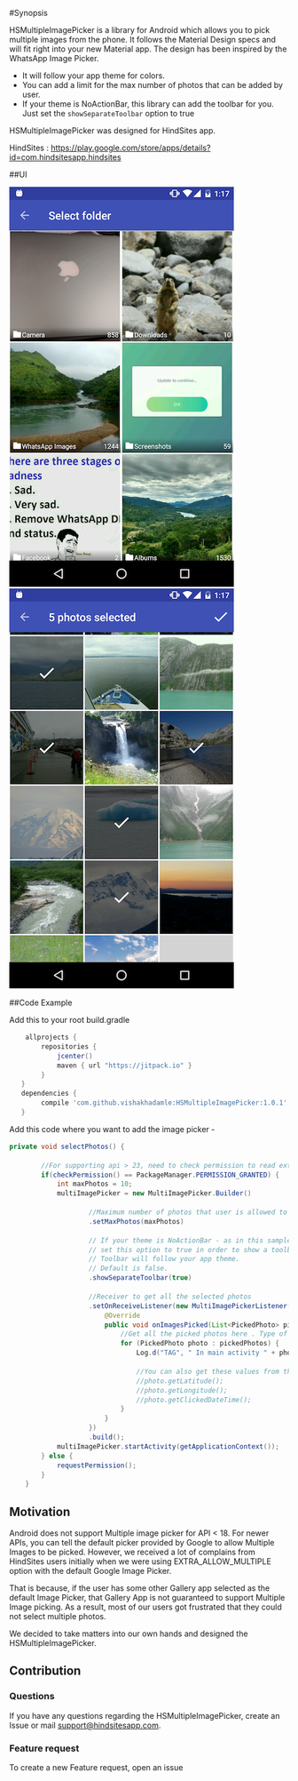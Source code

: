 #Synopsis

HSMultipleImagePicker is a library for Android which allows you to pick multiple images from the phone. It follows the Material Design specs and will fit right into your new Material app. The design has been inspired by the WhatsApp Image Picker.

- It will follow your app theme for colors.
- You can add a limit for the max number of photos that can be added by user.
- If your theme is NoActionBar, this library can add the toolbar for you. Just set the ```showSeparateToolbar``` option to true

HSMultipleImagePicker was designed for HindSites app. 

HindSites :
https://play.google.com/store/apps/details?id=com.hindsitesapp.hindsites

##UI

![Demo](Screenshot_20160816-131736.png)      ![Demo](Screenshot_20160816-131725.png)

##Code Example

Add this to your root build.gradle

```gradle
    allprojects {
        repositories {
            jcenter()
            maven { url "https://jitpack.io" }
        }
   }
   dependencies {
        compile 'com.github.vishakhadamle:HSMultipleImagePicker:1.0.1'
   }
```

Add this code where you want to add the image picker -

```java
private void selectPhotos() {

        //For supporting api > 23, need to check permission to read external storage.
        if(checkPermission() == PackageManager.PERMISSION_GRANTED) {
            int maxPhotos = 10;
            multiImagePicker = new MultiImagePicker.Builder()

                    //Maximum number of photos that user is allowed to select. By default, there is no limit
                    .setMaxPhotos(maxPhotos)

                    // If your theme is NoActionBar - as in this sample app or you are hiding the bar in your activity,
                    // set this option to true in order to show a toolbar at the top.
                    // Toolbar will follow your app theme.
                    // Default is false.
                    .showSeparateToolbar(true)

                    //Receiver to get all the selected photos
                    .setOnReceiveListener(new MultiImagePickerListener() {
                        @Override
                        public void onImagesPicked(List<PickedPhoto> pickedPhotos) {
                            //Get all the picked photos here . Type of photo is PickedPhoto
                            for (PickedPhoto photo : pickedPhotos) {
                                Log.d("TAG", " In main activity " + photo.getPhotoPath());

                                //You can also get these values from the picked photos.
                                //photo.getLatitude();
                                //photo.getLongitude();
                                //photo.getClickedDateTime();
                            }
                        }
                    })
                    .build();
            multiImagePicker.startActivity(getApplicationContext());
        } else {
            requestPermission();
        }
    }
```


## Motivation

Android does not support Multiple image picker for API < 18. For newer APIs, you can tell the default picker provided by Google to allow Multiple Images to be picked. However, we received a lot of complains from HindSites users initially when we were using EXTRA_ALLOW_MULTIPLE option with the default Google Image Picker.

That is because, if the user has some other Gallery app selected as the default Image Picker, that Gallery App is not guaranteed to support Multiple Image picking. As a result, most of our users got frustrated that they could not select multiple photos. 

We decided to take matters into our own hands and designed the HSMultipleImagePicker.


## Contribution

### Questions

If you have any questions regarding the HSMultipleImagePicker, create an Issue or mail support@hindsitesapp.com.

### Feature request

To create a new Feature request, open an issue 
